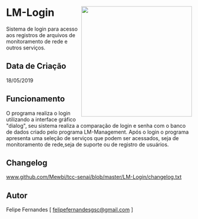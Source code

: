 # LM-Login <img src='https://i.imgur.com/3jDpKls.png' align='right' height='300'>
Sistema de login para acesso aos registros de arquivos de monitoramento de rede e outros serviços.

## Data de Criação
18/05/2019

## Funcionamento
O programa realiza o  login utilizando a interface gráfico "dialog", seu sistema realiza a comparação
de login e senha com o banco de dados criado pelo programa LM-Management. Após o login o programa 
apresenta  uma seleção de serviços  que podem ser acessados,  seja de monitoramento de rede,seja de 
suporte ou de registro de usuários.

## Changelog
www.github.com/Mewbi/tcc-senai/blob/master/LM-Login/changelog.txt

## Autor
Felipe Fernandes [ felipefernandesgsc@gmail.com ]
